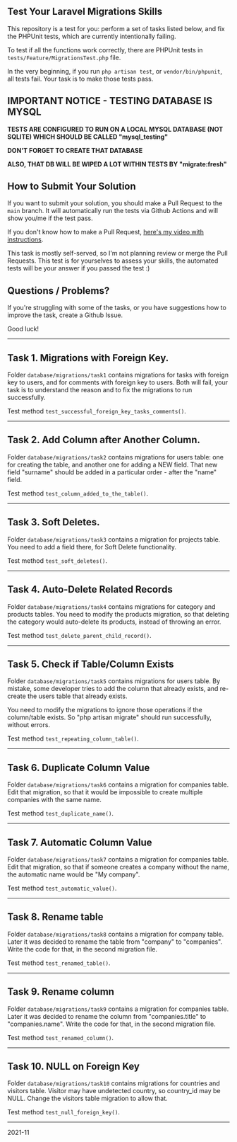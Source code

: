 ## Test Your Laravel Migrations Skills

This repository is a test for you: perform a set of tasks listed below, and fix the PHPUnit tests, which are currently intentionally failing.

To test if all the functions work correctly, there are PHPUnit tests in `tests/Feature/MigrationsTest.php` file.

In the very beginning, if you run `php artisan test`, or `vendor/bin/phpunit`, all tests fail.
Your task is to make those tests pass.


## IMPORTANT NOTICE - TESTING DATABASE IS MYSQL

**TESTS ARE CONFIGURED TO RUN ON A LOCAL MYSQL DATABASE (NOT SQLITE) WHICH SHOULD BE CALLED "mysql_testing"**

**DON'T FORGET TO CREATE THAT DATABASE**

**ALSO, THAT DB WILL BE WIPED A LOT WITHIN TESTS BY "migrate:fresh"**


## How to Submit Your Solution

If you want to submit your solution, you should make a Pull Request to the `main` branch.
It will automatically run the tests via Github Actions and will show you/me if the test pass.

If you don't know how to make a Pull Request, [here's my video with instructions](https://www.youtube.com/watch?v=vEcT6JIFji0).

This task is mostly self-served, so I'm not planning review or merge the Pull Requests. This test is for yourselves to assess your skills, the automated tests will be your answer if you passed the test :)


## Questions / Problems?

If you're struggling with some of the tasks, or you have suggestions how to improve the task, create a Github Issue.

Good luck!

---

## Task 1. Migrations with Foreign Key.

Folder `database/migrations/task1` contains migrations for tasks with foreign key to users, and for comments with foreign key to users. 
Both will fail, your task is to understand the reason and to fix the migrations to run successfully.

Test method `test_successful_foreign_key_tasks_comments()`.

---

## Task 2. Add Column after Another Column.

Folder `database/migrations/task2` contains migrations for users table: one for creating the table, and another one for adding a NEW field.
That new field "surname" should be added in a particular order - after the "name" field.

Test method `test_column_added_to_the_table()`.

---

## Task 3. Soft Deletes.

Folder `database/migrations/task3` contains a migration for projects table. You need to add a field there, for Soft Delete functionality.

Test method `test_soft_deletes()`.

---

## Task 4. Auto-Delete Related Records

Folder `database/migrations/task4` contains migrations for category and products tables. You need to modify the products migration, so that deleting the category would auto-delete its products, instead of throwing an error.

Test method `test_delete_parent_child_record()`.

---

## Task 5. Check if Table/Column Exists

Folder `database/migrations/task5` contains migrations for users table. By mistake, some developer tries to add the column that already exists, and re-create the users table that already exists.

You need to modify the migrations to ignore those operations if the column/table exists. So "php artisan migrate" should run successfully, without errors.

Test method `test_repeating_column_table()`.

---

## Task 6. Duplicate Column Value

Folder `database/migrations/task6` contains a migration for companies table. Edit that migration, so that it would be impossible to create multiple companies with the same name.

Test method `test_duplicate_name()`.

---

## Task 7. Automatic Column Value

Folder `database/migrations/task7` contains a migration for companies table. Edit that migration, so that if someone creates a company without the name, the automatic name would be "My company".

Test method `test_automatic_value()`.

---

## Task 8. Rename table

Folder `database/migrations/task8` contains a migration for company table. Later it was decided to rename the table from "company" to "companies". Write the code for that, in the second migration file.

Test method `test_renamed_table()`.

---

## Task 9. Rename column

Folder `database/migrations/task9` contains a migration for companies table. Later it was decided to rename the column from "companies.title" to "companies.name". Write the code for that, in the second migration file.

Test method `test_renamed_column()`.

---

## Task 10. NULL on Foreign Key

Folder `database/migrations/task10` contains migrations for countries and visitors table. Visitor may have undetected country, so country_id may be NULL. Change the visitors table migration to allow that.

Test method `test_null_foreign_key()`.

---

2021-11